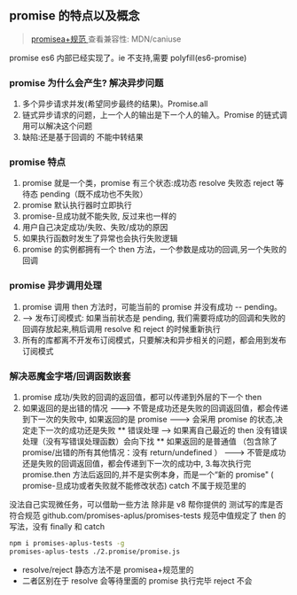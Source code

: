 ## promise 的特点以及概念

> [promisea+规范 ](https://promisesaplus.com)
> 查看兼容性: MDN/caniuse

promise es6 内部已经实现了。ie 不支持,需要 polyfill(es6-promise)

### promise 为什么会产生? 解决异步问题

1. 多个异步请求并发(希望同步最终的结果)。Promise.all
2. 链式异步请求的问题，上一个人的输出是下ー个人的输入。Promise 的链式调用可以解决这个问题
3. 缺陷:还是基于回调的 不能中转结果

### promise 特点

1. promise 就是一个类，promise 有三个状态:成功态 resolve 失败态 reject 等待态 pending（既不成功也不失败）
2. promise 默认执行器时立即执行
3. promise-旦成功就不能失败, 反过来也一样的
4. 用户自己决定成功/失败、失败/成功的原因
5. 如果执行函数时发生了异常也会执行失败逻辑
6. promise 的实例都拥有一个 then 方法，一个参数是成功的回调,另一个失败的回调

### promise 异步调用处理

1. promise 调用 then 方法时，可能当前的 promise 并没有成功 -- pending。
2. --> 发布订阅模式: 如果当前状态是 pending, 我们需要将成功的回调和失败的回调存放起来,稍后调用 resolve 和 reject 的时候重新执行
3. 所有的库都离不开发布订阅模式，只要解决和异步相关的问题，都会用到发布订阅模式

### 解决恶魔金字塔/回调函数嵌套

1. promise 成功/失败的回调的返回值，都可以传递到外层的下一个 then
2. 如果返回的是出错的情况 ---> 不管是成功还是失败的回调返回值，都会传递到下一次的失败中,
   如果返回的是 promise ---> 会采用 promise 的状态,决定走下一次的成功还是失败
   ** 错误处理 --> 如果离自己最近的 then 没有错误处理（没有写错误处理函数）会向下找 **
   如果返回的是普通值 （包含除了 promise/出错的所有其他情况：没有 return/undefined ） ---> 不管是成功还是失败的回调返回值，都会传递到下一次的成功中, 3.每次执行完 promise.then 方法后返回的,并不是实例本身，而是一个“新的 promise" ( promise-旦成功或者失败就不能修改状态)
   catch 不属于规范里的

没法自己实现微任务，可以借助一些方法 除非是 v8 帮你提供的
测试写的库是否符合规范 github.com/promises-aplus/promises-tests
规范中值规定了 then 的写法，没有 finally 和 catch

```bash
npm i promises-aplus-tests -g
promises-aplus-tests ./2.promise/promise.js
```

- resolve/reject 静态方法不是 promisea+规范里的
- 二者区别在于 resolve 会等待里面的 promise 执行完毕 reject 不会
